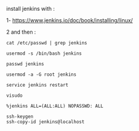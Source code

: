 install jenkins with :

1- https://www.jenkins.io/doc/book/installing/linux/

2 and then :
```
cat /etc/passwd | grep jenkins

usermod -s /bin/bash jenkins

passwd jenkins

usermod -a -G root jenkins

service jenkins restart
```
```
visudo

%jenkins ALL=(ALL:ALL) NOPASSWD: ALL
```

```
ssh-keygen
ssh-copy-id jenkins@localhost
```
